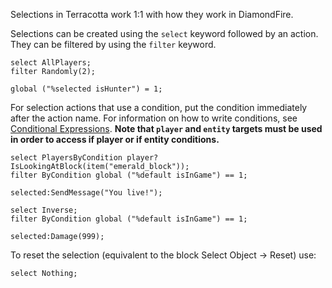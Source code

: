 Selections in Terracotta work 1:1 with how they work in DiamondFire.

Selections can be created using the `select` keyword followed by an action. They can be filtered by using the `filter` keyword.

```tc
select AllPlayers;
filter Randomly(2);

global ("%selected isHunter") = 1;
```

For selection actions that use a condition, put the condition immediately after the action name. For information on how to write conditions, see [Conditional Expressions](../language_features/expressions.md#conditional-expressions). **Note that `player` and `entity` targets must be used in order to access if player or if entity conditions.**

```tc
select PlayersByCondition player?IsLookingAtBlock(item("emerald_block"));
filter ByCondition global ("%default isInGame") == 1;

selected:SendMessage("You live!");

select Inverse;
filter ByCondition global ("%default isInGame") == 1;

selected:Damage(999);
```

To reset the selection (equivalent to the block Select Object -> Reset) use:
```tc
select Nothing;
```